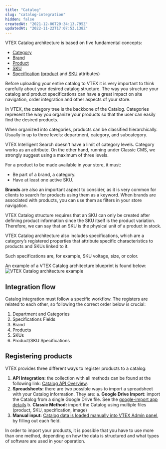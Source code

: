 ```yaml
---
title: "Catalog"
slug: "catalog-integration"
hidden: false
createdAt: "2021-12-06T20:34:13.795Z"
updatedAt: "2022-11-22T17:07:53.138Z"
---
```


VTEX Catalog architecture is based on five fundamental concepts:

- [Category](https://developers.vtex.com/vtex-rest-api/docs/categories)
- [Brand](https://developers.vtex.com/vtex-rest-api/docs/brands)
- [Product](https://developers.vtex.com/vtex-rest-api/docs/products)
- [SKU](https://developers.vtex.com/vtex-rest-api/docs/skus)
- [Specification](https://developers.vtex.com/vtex-rest-api/docs/specifications) ([product](https://developers.vtex.com/vtex-rest-api/docs/product-specifications) and [SKU](https://developers.vtex.com/vtex-rest-api/docs/sku-specifications) attributes)

Before uploading your entire catalog to VTEX it is very important to think carefully about your desired catalog structure. The way you structure your catalog and product specifications can have a great impact on site navigation, order integration and other aspects of your store.

In VTEX, the category tree is the backbone of the Catalog. Categories represent the way you organize your products so that the user can easily find the desired products.

When organized into categories, products can be classified hierarchically. Usually in up to three levels: department, category, and subcategory.

VTEX Intelligent Search doesn't have a limit of category levels. Category works as an attribute. On the other hand, running under Classic CMS, we strongly suggest using a maximum of three levels.

For a product to be made available in your store, it must:

- Be part of a brand, a category.
- Have at least one active SKU.

**Brands** are also an important aspect to consider, as it is very common for clients to search for products using them as a keyword. When brands are associated with products, you can use them as filters in your store navigation.

VTEX Catalog structure requires that an SKU can only be created after defining product information since the SKU itself is the product variation. Therefore, we can say that an SKU is the physical unit of a product in stock.

VTEX Catalog architecture also includes specifications, which are a category’s registered properties that attribute specific characteristics to products and SKUs linked to it.

Such specifications are, for example, SKU voltage, size, or color.

An example of a VTEX Catalog architecture blueprint is found below:
![VTEX Catalog architecture example](https://cdn.jsdelivr.net/gh/vtexdocs/dev-portal-content@main/docs/guides/Integration%20Guides/catalog-integration-0_39.png)

## Integration flow

Catalog integration must follow a specific workflow. The registers are related to each other, so following the correct order below is crucial:

1. Department and Categories
2. Specifications Fields
3. Brand
4. Products
5. SKUs
6. Product/SKU Specifications

## Registering products

VTEX provides three different ways to register products to a catalog:

1. **API Integration:** the collection with all methods can be found at the following link: [Catalog API Overview](https://developers.vtex.com/docs/api-reference/catalog-api#overview).
2. **Spreadsheets:** there are two possible ways to import a spreadsheet with your  Catalog information.  They are:
   a. **Google Drive Import:** import the Catalog from a single Google Drive file. See the [google-import app details](https://github.com/vtex-apps/google-import)
   b. **Classic Method:** import the Catalog using multiple files (product, SKU, specification, image)
3. **Manual input:** [Catalog data is loaded manually into VTEX Admin panel](https://help.vtex.com/en/tracks/catalog-101--5AF0XfnjfWeopIFBgs3LIQ/1ROhz3Y7mfSMmCO1I1GxEL), by filling out each field.

In order to import your products, it is possible that you have to use more than one method, depending on how the data is structured and what types of software are used in your operation.
